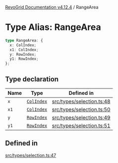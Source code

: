 [RevoGrid Documentation v4.12.4](README.md) / RangeArea

# Type Alias: RangeArea

```ts
type RangeArea: {
  x: ColIndex;
  x1: ColIndex;
  y: RowIndex;
  y1: RowIndex;
};
```

## Type declaration

| Name | Type | Defined in |
| ------ | ------ | ------ |
| `x` | [`ColIndex`](TypeAlias.ColIndex.md) | [src/types/selection.ts:48](https://github.com/revolist/revogrid/blob/648f56ecfc5430eb0184373ea33dd565a6a33bb9/src/types/selection.ts#L48) |
| `x1` | [`ColIndex`](TypeAlias.ColIndex.md) | [src/types/selection.ts:50](https://github.com/revolist/revogrid/blob/648f56ecfc5430eb0184373ea33dd565a6a33bb9/src/types/selection.ts#L50) |
| `y` | [`RowIndex`](TypeAlias.RowIndex.md) | [src/types/selection.ts:49](https://github.com/revolist/revogrid/blob/648f56ecfc5430eb0184373ea33dd565a6a33bb9/src/types/selection.ts#L49) |
| `y1` | [`RowIndex`](TypeAlias.RowIndex.md) | [src/types/selection.ts:51](https://github.com/revolist/revogrid/blob/648f56ecfc5430eb0184373ea33dd565a6a33bb9/src/types/selection.ts#L51) |

## Defined in

[src/types/selection.ts:47](https://github.com/revolist/revogrid/blob/648f56ecfc5430eb0184373ea33dd565a6a33bb9/src/types/selection.ts#L47)
